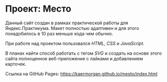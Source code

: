 # Проект: Место

Данный сайт создан в рамках практической работы для Яндекс.Практикума. Макет полностью адаптивен и для этого понадобилось в 10 раз меньше кода чем обычно.

При работе над проектом пользовался *HTML*, *CSS* и *JavaScript*.

В планах найти способ работать с тегом *SVG* и создать на основе этого сайта полноценное веб-приложение с лайками и добавлением карточек.

Ссылка на GitHub Pages: https://kaermorgan.github.io/mesto/index.html
